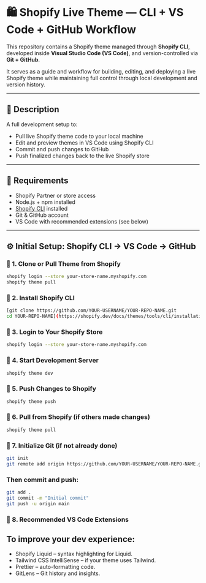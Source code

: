# 🛍️ Shopify Live Theme — CLI + VS Code + GitHub Workflow

This repository contains a Shopify theme managed through **Shopify CLI**, developed inside **Visual Studio Code (VS Code)**, and version-controlled via **Git + GitHub**.

It serves as a guide and workflow for building, editing, and deploying a live Shopify theme while maintaining full control through local development and version history.

---

## 📌 Description

A full development setup to:

- Pull live Shopify theme code to your local machine  
- Edit and preview themes in VS Code using Shopify CLI  
- Commit and push changes to GitHub  
- Push finalized changes back to the live Shopify store

---

## 🧰 Requirements

- Shopify Partner or store access
- Node.js + npm installed
- [Shopify CLI](https://shopify.dev/docs/themes/tools/cli/installation) installed
- Git & GitHub account
- VS Code with recommended extensions (see below)

---

## ⚙️ Initial Setup: Shopify CLI → VS Code → GitHub

### 🔁 1. Clone or Pull Theme from Shopify

```bash
shopify login --store your-store-name.myshopify.com
shopify theme pull
```
### 🔁 2. Install Shopify CLI

```bash
[git clone https://github.com/YOUR-USERNAME/YOUR-REPO-NAME.git
cd YOUR-REPO-NAME](https://shopify.dev/docs/themes/tools/cli/installation)

```
### 🔁 3. Login to Your Shopify Store

```bash
shopify login --store your-store-name.myshopify.com

```
### 🔁 4. Start Development Server

```bash
shopify theme dev

```
### 🔁 5. Push Changes to Shopify

```bash
shopify theme push

```
### 🔁 6. Pull from Shopify (if others made changes)

```bash
shopify theme pull

```
### 🔁 7. Initialize Git (if not already done)

```bash
git init
git remote add origin https://github.com/YOUR-USERNAME/YOUR-REPO-NAME.git

```
### Then commit and push:
```bash
git add .
git commit -m "Initial commit"
git push -u origin main

```

### 🔁 8. Recommended VS Code Extensions

## To improve your dev experience:

- Shopify Liquid – syntax highlighting for Liquid.
- Tailwind CSS IntelliSense – if your theme uses Tailwind.
- Prettier – auto-formatting code.
- GitLens – Git history and insights.

